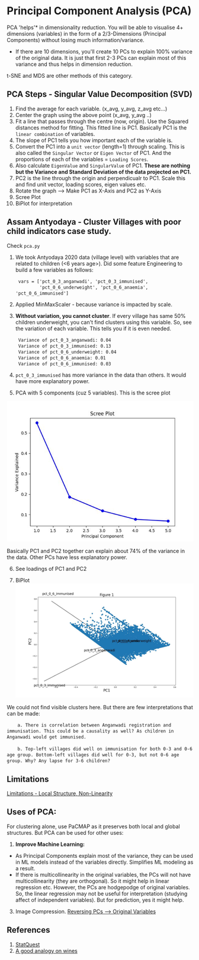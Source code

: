 # Principal Component Analysis (PCA)

PCA 'helps'* in dimensionality reduction. You will be able to visualise 4+ dimensions (variables) in the form of a 2/3-Dimensions (Principal Components) without losing much information/variance.

* If there are 10 dimensions, you'll create 10 PCs to explain 100% variance of the original data. It is just that first 2-3 PCs can explain most of this variance and thus helps in dimension reduction.

t-SNE and MDS are other methods of this category.

## PCA Steps - Singular Value Decomposition (SVD)
1. Find the average for each variable. (x_avg, y_avg, z_avg etc...)
2. Center the graph using the above point (x_avg, y_avg ..)
3. Fit a line that passes through the centre (now, origin). Use the Squared distances method for fitting. This fitted line is PC1. Basically PC1 is the `linear combination` of variables. 
4. The slope of PC1 tells you how important each of the variable is.
5. Convert the PC1 into a `unit vector` (length=1) through scaling. This is also called the `Singular Vector` or `Eigen Vector` of PC1. And the proportions of each of the variables = `Loading Scores`. 
6. Also calculate `EigenValue` and `SingularValue` of PC1. **These are nothing but the Variance and Standard Deviation of the data projected on PC1.**
7. PC2 is the line through the origin and perpendicualr to PC1. Scale this and find unit vector, loading scores, eigen values etc.
8. Rotate the graph --> Make PC1 as X-Axis and PC2 as Y-Axis
9. Scree Plot
10. BiPlot for interpretation

## Assam Antyodaya - Cluster Villages with poor child indicators case study.
Check `pca.py`

1. We took Antyodaya 2020 data (village level) with variables that are related to children (<6 years age>). Did some feature Engineering to build a few variables as follows:

        vars = ['pct_0_3_anganwadi', 'pct_0_3_immunised',
                'pct_0_6_underweight', 'pct_0_6_anaemia', 'pct_0_6_immunised']

2. Applied MinMaxScaler - because variance is impacted by scale.

3. **Without variation, you cannot cluster**. If every village has same 50% children underweight, you can't find clusters using this variable. So, see the variation of each variable. This tells you if it is even needed.

        Variance of pct_0_3_anganwadi: 0.04
        Variance of pct_0_3_immunised: 0.13
        Variance of pct_0_6_underweight: 0.04
        Variance of pct_0_6_anaemia: 0.01
        Variance of pct_0_6_immunised: 0.03

4.  `pct_0_3_immunised` has more variance in the data than others. It would have more explanatory power.

4. PCA with 5 components (cuz 5 variables). This is the scree plot

![scree](screeplot.jpg)

Basically PC1 and PC2 together can explain about 74% of the variance in the data. Other PCs have less explanatory power.

6. See loadings of PC1 and PC2

7. BiPlot
![biplot](biplot.jpg)

We could not find visible clusters here. But there are few interpretations that can be made:

        a. There is correlation between Anganwadi registration and immunisation. This could be a causality as well? As children in Anganwadi would get immunised.

        b. Top-left villages did well on immunisation for both 0-3 and 0-6 age group. Bottom-left villages did well for 0-3, but not 0-6 age group. Why? Any lapse for 3-6 children?

## Limitations

[Limitations - Local Structure, Non-Linearity](https://medium.com/analytics-vidhya/dimensionality-reduction-principal-component-analysis-d1402b58feb1)

## Uses of PCA:

For clustering alone, use PaCMAP as it preserves both local and global structures. But PCA can be used for other uses:

1. **Improve Machine Learning:** 

- As Principal Components explain most of the variance, they can be used in ML models instead of the variables directly. Simplifies ML modeling as a result.
- If there is multicollinearity in the original variables, the PCs will not have multicollinearity (they are orthogonal). So it might help in linear regression etc. However, the PCs are hodgepodge of original variables. So, the linear regression may not be useful for interpretation (studying affect of independent variables). But for prediction, yes it might help.


3. Image Compression.
[Reversing PCs --> Original Variables](https://stats.stackexchange.com/questions/229092/how-to-reverse-pca-and-reconstruct-original-variables-from-several-principal-com/229093#229093)


## References

1. [StatQuest](https://www.youtube.com/watch?v=FgakZw6K1QQ&t=1s)
2. [A good analogy on wines](https://stats.stackexchange.com/questions/2691/making-sense-of-principal-component-analysis-eigenvectors-eigenvalues/140579#140579)